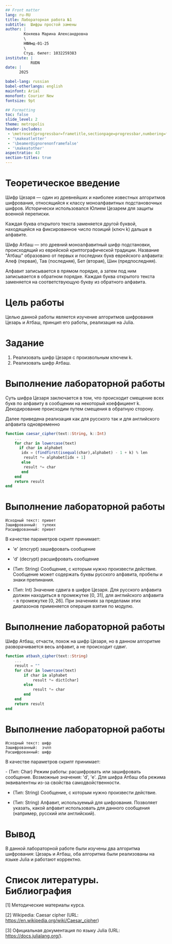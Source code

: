 ```yaml
---
## Front matter
lang: ru-RU
title: Лабораторная работа №1
subtitle:  Шифры простой замены
author: |
        Коняева Марина Александровна
        \        
        НФИмд-01-25
        \
        Студ. билет: 1032259383
institute: |
           RUDN
date: | 
      2025

babel-lang: russian
babel-otherlangs: english
mainfont: Arial
monofont: Courier New
fontsize: 9pt

## Formatting
toc: false
slide_level: 2
theme: metropolis
header-includes: 
 - \metroset{progressbar=frametitle,sectionpage=progressbar,numbering=fraction}
 - '\makeatletter'
 - '\beamer@ignorenonframefalse'
 - '\makeatother'
aspectratio: 43
section-titles: true
---
```


# Теоретическое введение

Шифр Цезаря — один из древнейших и наиболее известных алгоритмов шифрования, относящийся к классу моноалфавитных подстановочных шифров. Исторически использовался Юлием Цезарем для защиты военной переписки. 

Каждая буква открытого текста заменяется другой буквой, находящейся на фиксированное число позиций (ключ k) дальше в алфавите.

Шифр Атбаш — это древний моноалфавитный шифр подстановки, происходящий из еврейской криптографической традиции. Название "Атбаш" образовано от первых и последних букв еврейского алфавита: Алеф (первая), Тав (последняя), Бет (вторая), Шин (предпоследняя).

Алфавит записывается в прямом порядке, а затем под ним записывается в обратном порядке. Каждая буква открытого текста заменяется на соответствующую букву из обратного алфавита.


# Цель работы

Целью данной работы является изучение алгоритмов шифрования Цезарь и Атбаш, принцип его работы, реализация на Julia.

# Задание

1. Реализовать шифр Цезаря с произвольным ключем k.
2. Реализовать шифр Атбаш.

# Выполнение лабораторной работы


Суть шифра Цезаря заключается в том, что происходит смещение всех букв по
алфавиту в сообщении на некоторый коеффициент k. Декодирование происходим путем
смещения в обратную сторону.

Далее приведена реализация как для русского так и для английского алфавита
одновременно

```julia
function caesar_cipher(text::String, k::Int)
    ...
    for char in lowercase(text)
      if char in alphabet
       idx = (findfirst(isequal(char),alphabet) - 1 + k) % len
        result *= alphabet[idx + 1]
       else
        result *= char  
       end
    end
    return result
end
```
# Выполнение лабораторной работы

```
Исходный текст: привет
Зашифрованный:  тулеих
Расшифрованный: привет
```

В качестве параметров скрипт принимает:
 
- 'e' (encrypt) зашифровать сообщение

- 'd' (decrypt) расшифровать сообщение

- <msg> (Тип: String) Сообщение, с которым нужно произвести действие. Сообщение может содержать буквы русского алфавита, пробелы и знаки препинания.

- <key> (Тип: Int) Значение сдвига в шифре Цезаря. Для русского алфавита должен находиться в промежутке [0, 31], для английского алфавита - в промежутке [0, 26]. При значениях за пределами этих диапазонов применяется операция взятия по модулю.


# Выполнение лабораторной работы

Шифр Атбаш, отчасти, похож на шифр Цезаря, но в данном алгоритме
разворачивается весь алфавит, а не происходит сдвиг.

```julia
function atbash_cipher(text::String)
    ...
    result = ""
    for char in lowercase(text)
        if char in alphabet
            result *= dict[char]
        else
            result *= char
        end
    end
    return result
end
```

# Выполнение лабораторной работы

```
Исходный текст: шифр
Зашифрованный:  зчлп
Расшифрованный: шифр
```
В качестве параметров скрипт принимает:

-<enc> (Тип: Char) Режим работы: расшифровать или зашифровать сообщение. Возможные значения: 'd', 'e'. Для шифра Атбаш оба режима эквивалентны из-за свойства самодвойственности.

- <msg> (Тип: String) Сообщение, с которым нужно произвести действие.

- <alp> (Тип: String) Алфавит, используемый для шифрования. Позволяет указать, какой алфавит использовать для данного сообщения (например, русский или английский).



# Вывод

В данной лабораторной работе были изучены два алгоритма шифрования: Цезарь и Атбаш, оба алгоритма были реализованы на языке Julia и работают корректно.


# Список литературы. Библиография

[1] Методические материалы курса.

[2] Wikipedia: Caesar cipher (URL: https://en.wikipedia.org/wiki/Caesar_cipher) 

[3] Официальная документация по языку Julia (URL: https://docs.julialang.org/). 

